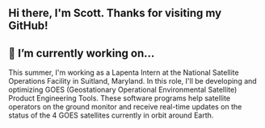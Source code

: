 ## Hi there, I'm Scott. Thanks for visiting my GitHub! 

## 🔭 I’m currently working on...
This summer, I'm working as a Lapenta Intern at the National Satellite Operations Facility in Suitland, Maryland. 
In this role, I'll be developing and optimizing GOES (Geostationary Operational Environmental Satellite) Product Engineering Tools. These software programs help satellite operators on the ground monitor and receive real-time updates on the status of the 4 GOES satellites currently in orbit around Earth. 

<!--
**skottchen/skottchen** is a ✨ _special_ ✨ repository because its `README.md` (this file) appears on your GitHub profile.

Here are some ideas to get you started:

- 🔭 I’m currently working on ...
- 🌱 I’m currently learning ...
- 👯 I’m looking to collaborate on ...
- 🤔 I’m looking for help with ...
- 💬 Ask me about ...
- 📫 How to reach me: schen78997@gmail.com
- 😄 Pronouns: ...
- ⚡ Fun fact: ...
-->
